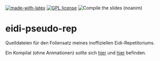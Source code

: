 [![made-with-latex](https://img.shields.io/badge/Made%20with-LaTeX-1f425f.svg)](https://www.latex-project.org/) [![GPL license](https://img.shields.io/badge/License-GPL-blue.svg)](http://perso.crans.org/besson/LICENSE.html) ![Compile the slides (noanim)](https://github.com/EagleoutIce/eidi-pseudo-rep/workflows/Compile%20the%20slides%20(noanim)/badge.svg)

# eidi-pseudo-rep

Quelldateien für den Foliensatz meines inoffiziellen Eidi-Repetitoriums.

Ein Kompilat (ohne Animationen) sollte sich [hier](https://media.githubusercontent.com/media/EagleoutIce/eidi-pseudo-rep/gh-pages/slides-eidi-rep.pdf) und [hier](https://github.com/EagleoutIce/eidi-pseudo-rep/blob/gh-pages/slides-eidi-rep.pdf) befinden.